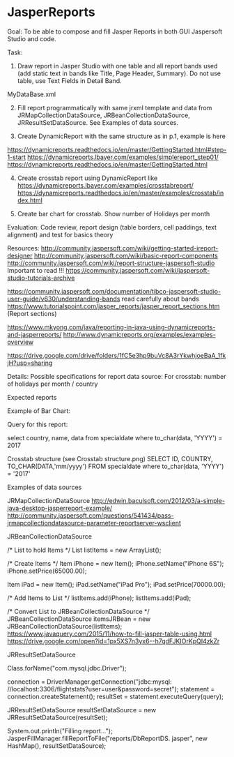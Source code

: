 # JasperReports

Goal: To be able to compose and fill Jasper Reports in both GUI Jaspersoft Studio and code.

Task:
1. Draw report in Jasper Studio with one table and all report bands used (add static text in bands like Title, Page Header, Summary). Do not use table, use Text Fields in Detail Band.

MyDataBase.xml

2. Fill report programmatically with same jrxml template and data from JRMapCollectionDataSource, JRBeanCollectionDataSource, JRResultSetDataSource. See Examples of data sources.

3. Create DynamicReport with the same structure as in p.1, example is here

https://dynamicreports.readthedocs.io/en/master/GettingStarted.html#step-1-start
https://dynamicreports.lbayer.com/examples/simplereport_step01/
https://dynamicreports.readthedocs.io/en/master/GettingStarted.html

4. Create crosstab report using DynamicReport like
https://dynamicreports.lbayer.com/examples/crosstabreport/
https://dynamicreports.readthedocs.io/en/master/examples/crosstab/index.html

5. Create bar chart for crosstab. Show number of Holidays per month

Evaluation: Code review, report design (table borders, cell paddings, text alignment) and test for basics theory

Resources:
http://community.jaspersoft.com/wiki/getting-started-ireport-designer
http://community.jaspersoft.com/wiki/basic-report-components
http://community.jaspersoft.com/wiki/report-structure-jaspersoft-studio Important to read !!!
https://community.jaspersoft.com/wiki/jaspersoft-studio-tutorials-archive

https://community.jaspersoft.com/documentation/tibco-jaspersoft-studio-user-guide/v630/understanding-bands read carefully about bands
https://www.tutorialspoint.com/jasper_reports/jasper_report_sections.htm (Report sections)

https://www.mkyong.com/java/reporting-in-java-using-dynamicreports-and-jasperreports/
http://www.dynamicreports.org/examples/examples-overview

https://drive.google.com/drive/folders/1fC5e3hp9buVc8A3rYkwhjoeBaA_1fkjH?usp=sharing

Details: Possible specifications for report data source:
For crosstab: number of holidays per month / country

Expected reports

 

Example of Bar Chart:



Query for this report:

select country, name, data
from specialdate
where to_char(data, 'YYYY') = 2017

Crosstab structure (see Crosstab structure.png)
SELECT ID, COUNTRY, TO_CHAR(DATA,'mm/yyyy')
FROM specialdate
where to_char(data, 'YYYY') = '2017'

Examples of data sources

JRMapCollectionDataSource
http://edwin.baculsoft.com/2012/03/a-simple-java-desktop-jasperreport-example/
http://community.jaspersoft.com/questions/541434/pass-jrmapcollectiondatasource-parameter-reportserver-wsclient

JRBeanCollectionDataSource

/* List to hold Items */
List<Item> listItems = new ArrayList<Item>();

/* Create Items */
Item iPhone = new Item();
iPhone.setName("iPhone 6S");
iPhone.setPrice(65000.00);

Item iPad = new Item();
iPad.setName("iPad Pro");
iPad.setPrice(70000.00);

/* Add Items to List */
listItems.add(iPhone);
listItems.add(iPad);

/* Convert List to JRBeanCollectionDataSource */
JRBeanCollectionDataSource itemsJRBean = new JRBeanCollectionDataSource(listItems);
https://www.javaquery.com/2015/11/how-to-fill-jasper-table-using.html
https://drive.google.com/open?id=1px5XS7n3yx6--h7qdFJKIOrKpQI4zkZr



JRResultSetDataSource

Class.forName("com.mysql.jdbc.Driver");

connection = DriverManager.getConnection("jdbc:mysql:
//localhost:3306/flightstats?user=user&password=secret");
statement = connection.createStatement();
resultSet = statement.executeQuery(query);

JRResultSetDataSource resultSetDataSource = new
JRResultSetDataSource(resultSet);

System.out.println("Filling report...");
JasperFillManager.fillReportToFile("reports/DbReportDS.
jasper", new HashMap(), resultSetDataSource);
